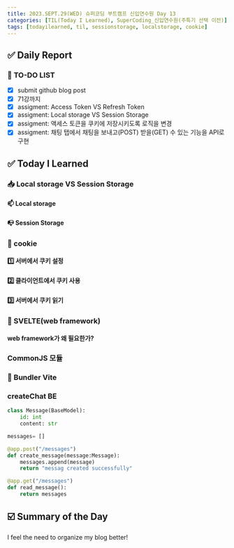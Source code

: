 ```yaml
---
title: 2023.SEPT.29(WED) 슈퍼코딩 부트캠프 신입연수원 Day 13
categories: [TIL(Today I Learned), SuperCoding_신입연수원(주특기 선택 이전)]
tags: [todayilearned, til, sessionstorage, localstorage, cookie]
---
```


## ✅ Daily Report

### 📌 **TO-DO LIST**

- [x] submit github blog post
- [x] 71강까지
- [x] assigment: Access Token VS Refresh Token
- [x] assigment: Local storage VS Session Storage
- [x] assigment: 액세스 토큰을 쿠키에 저장시키도록 로직을 변경
- [x] assigment: 채팅 탭에서 채팅을 보내고(POST) 받을(GET) 수 있는 기능을 API로 구현

## ✅ Today I Learned

### 📥 Local storage VS Session Storage

#### 📫 Local storage

#### 📭 Session Storage

### 🍪 cookie

#### 1️⃣ 서버에서 쿠키 설정

#### 2️⃣ 클라이언트에서 쿠키 사용

#### 3️⃣ 서버에서 쿠키 읽기

### 🔨 SVELTE(web framework)

#### web framework가 왜 필요한가?

### CommonJS 모듈

### 🔨 Bundler Vite

### createChat BE

```python
class Message(BaseModel):
    id: int
    content: str

messages= []

@app.post("/messages")
def create_message(message:Message):
    messages.append(message)
    return "messag created successfully"

@app.get("/messages")
def read_message():
    return messages
```

## ☑️ Summary of the Day <br>

I feel the need to organize my blog better!
